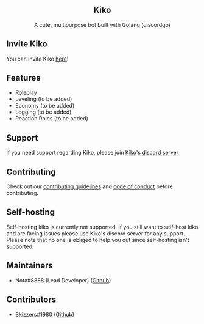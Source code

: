 <div align='center'>
  <h2>Kiko</h2>
  A cute, multipurpose bot built with Golang (discordgo)
</div>

## Invite Kiko

You can invite Kiko [here](https://discord.com/api/oauth2/authorize?client_id=895136993732878376&permissions=1102464806102&scope=applications.commands%20bot)!

## Features

- Roleplay
- Leveling (to be added)
- Economy (to be added)
- Logging (to be added)
- Reaction Roles (to be added)

## Support

If you need support regarding Kiko, please join [Kiko's discord server](https://discord.gg/94v9sGDaBe)

## Contributing

Check out our [contributing guidelines](https://github.com/Nota30/Kiko/blob/main/.github/CONTRIBUTING.md) and [code of conduct](https://github.com/Nota30/Kiko/blob/main/.github/CODE_OF_CONDUCT.md) before contributing.

## Self-hosting

Self-hosting kiko is currently not supported. If you still want to self-host kiko and are facing issues please use Kiko's discord server for any support. Please note that no one is obliged to help you out since self-hosting isn't supported.

## Maintainers

- Nota#8888 (Lead Developer) ([Github](https://github.com/Nota30))

## Contributors

- Skizzers#1980 ([Github](https://github.com/Tech13-08))
